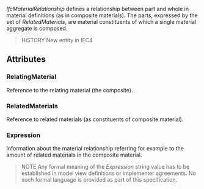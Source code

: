 _IfcMaterialRelationship_ defines a relationship between part and whole in material definitions (as in composite materials). The parts, expressed by the set of _RelatedMaterials_, are material constituents of which a single material aggregate is composed.

<!-- end of short definition -->


> HISTORY New entity in IFC4

## Attributes

### RelatingMaterial
Reference to the relating material (the composite).

### RelatedMaterials
Reference to related materials (as constituents of composite material).

### Expression
Information about the material relationship referring for example to the amount of related materials in the composite material.
> NOTE Any formal meaning of the _Expression_ string value has to be established in model view definitions or implementer agreements. No such formal language is provided as part of this specification.
